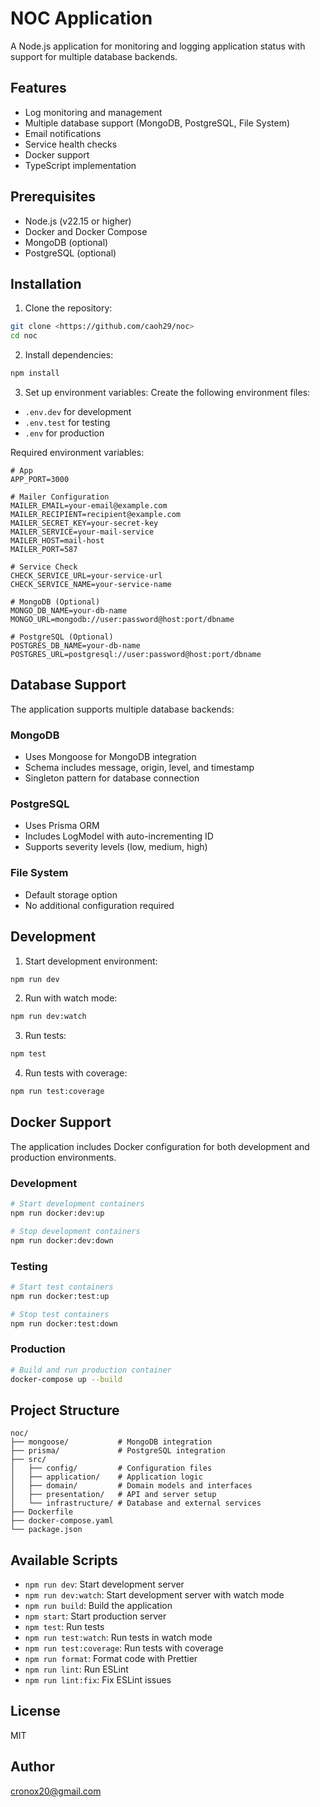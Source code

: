# NOC Application

A Node.js application for monitoring and logging application status with support for multiple database backends.

## Features

- Log monitoring and management
- Multiple database support (MongoDB, PostgreSQL, File System)
- Email notifications
- Service health checks
- Docker support
- TypeScript implementation

## Prerequisites

- Node.js (v22.15 or higher)
- Docker and Docker Compose
- MongoDB (optional)
- PostgreSQL (optional)

## Installation

1. Clone the repository:

```bash
git clone <https://github.com/caoh29/noc>
cd noc
```

2. Install dependencies:

```bash
npm install
```

3. Set up environment variables:
   Create the following environment files:

- `.env.dev` for development
- `.env.test` for testing
- `.env` for production

Required environment variables:

```env
# App
APP_PORT=3000

# Mailer Configuration
MAILER_EMAIL=your-email@example.com
MAILER_RECIPIENT=recipient@example.com
MAILER_SECRET_KEY=your-secret-key
MAILER_SERVICE=your-mail-service
MAILER_HOST=mail-host
MAILER_PORT=587

# Service Check
CHECK_SERVICE_URL=your-service-url
CHECK_SERVICE_NAME=your-service-name

# MongoDB (Optional)
MONGO_DB_NAME=your-db-name
MONGO_URL=mongodb://user:password@host:port/dbname

# PostgreSQL (Optional)
POSTGRES_DB_NAME=your-db-name
POSTGRES_URL=postgresql://user:password@host:port/dbname
```

## Database Support

The application supports multiple database backends:

### MongoDB

- Uses Mongoose for MongoDB integration
- Schema includes message, origin, level, and timestamp
- Singleton pattern for database connection

### PostgreSQL

- Uses Prisma ORM
- Includes LogModel with auto-incrementing ID
- Supports severity levels (low, medium, high)

### File System

- Default storage option
- No additional configuration required

## Development

1. Start development environment:

```bash
npm run dev
```

2. Run with watch mode:

```bash
npm run dev:watch
```

3. Run tests:

```bash
npm test
```

4. Run tests with coverage:

```bash
npm run test:coverage
```

## Docker Support

The application includes Docker configuration for both development and production environments.

### Development

```bash
# Start development containers
npm run docker:dev:up

# Stop development containers
npm run docker:dev:down
```

### Testing

```bash
# Start test containers
npm run docker:test:up

# Stop test containers
npm run docker:test:down
```

### Production

```bash
# Build and run production container
docker-compose up --build
```

## Project Structure

```
noc/
├── mongoose/           # MongoDB integration
├── prisma/             # PostgreSQL integration
├── src/
│   ├── config/         # Configuration files
│   ├── application/    # Application logic
│   ├── domain/         # Domain models and interfaces
│   ├── presentation/   # API and server setup
│   └── infrastructure/ # Database and external services
├── Dockerfile
├── docker-compose.yaml
└── package.json
```

## Available Scripts

- `npm run dev`: Start development server
- `npm run dev:watch`: Start development server with watch mode
- `npm run build`: Build the application
- `npm start`: Start production server
- `npm test`: Run tests
- `npm run test:watch`: Run tests in watch mode
- `npm run test:coverage`: Run tests with coverage
- `npm run format`: Format code with Prettier
- `npm run lint`: Run ESLint
- `npm run lint:fix`: Fix ESLint issues

## License

MIT

## Author

cronox20@gmail.com
